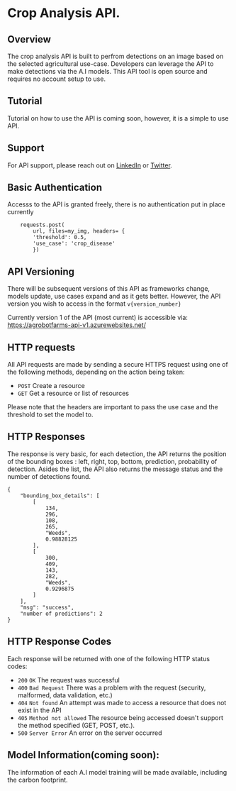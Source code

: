 # Crop Analysis API.

## Overview
The crop analysis API is built to perfrom detections on an image based on the selected agricultural use-case. Developers can leverage the API to make detections via the A.I models. This API tool is open source and requires no account setup to use.

## Tutorial
Tutorial on how to use the API is coming soon, however, it is a simple to use API.

## Support
For API support, please reach out on [LinkedIn](https://www.linkedin.com/in/olufemi-victor-tolulope/) or [Twitter](https://twitter.com/Osinkoluolufemi).

## Basic Authentication

Accesss to the API is granted freely, there is no authentication put in place currently

``` POST
    requests.post(
        url, files=my_img, headers= {
        'threshold': 0.5,
        'use_case': 'crop_disease'
        }) 
```

## API Versioning
There will be subsequent versions of this API as frameworks change, models update, use cases expand and as it gets better. However, the API version you wish to access in the format `v{version_number}`

Currently version 1 of the API (most current) is accessible via: https://agrobotfarms-api-v1.azurewebsites.net/

## HTTP requests
All API requests are made by sending a secure HTTPS request using one of the following methods, depending on the action being taken:

* `POST` Create a resource
* `GET` Get a resource or list of resources

Please note that the headers are important to pass the use case and the threshold to set the model to.

## HTTP Responses
The response is very basic, for each detection, the API returns the position of the bounding boxes : left, right, top, bottom, prediction, probability of detection. Asides the list, the API also returns the message status and the number of detections found.

```
{
    "bounding_box_details": [
        [
            134,
            296,
            108,
            265,
            "Weeds",
            0.98828125
        ],
        [
            300,
            409,
            143,
            282,
            "Weeds",
            0.9296875
        ]
    ],
    "msg": "success",
    "number of predictions": 2
}
```
## HTTP Response Codes
Each response will be returned with one of the following HTTP status codes:

* `200` `OK` The request was successful
* `400` `Bad Request` There was a problem with the request (security, malformed, data validation, etc.)
* `404` `Not found` An attempt was made to access a resource that does not exist in the API
* `405` `Method not allowed` The resource being accessed doesn't support the method specified (GET, POST, etc.).
* `500` `Server Error` An error on the server occurred

## Model Information(coming soon):

The information of each A.I model training will be made available, including the carbon footprint.
